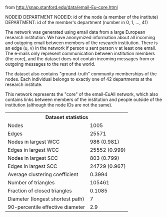 from http://snap.stanford.edu/data/email-Eu-core.html

NODEID DEPARTMENT
NODEID: id of the node (a member of the institute)
DEPARTMENT: id of the member's department (number in 0, 1, ..., 41)

The network was generated using email data from a large European research institution. We have anonymized information about all incoming and outgoing email between members of the research institution. There is an edge (u, v) in the network if person u sent person v at least one email. The e-mails only represent communication between institution members (the core), and the dataset does not contain incoming messages from or outgoing messages to the rest of the world.

The dataset also contains "ground-truth" community memberships of the nodes. Each individual belongs to exactly one of 42 departments at the research institute.

This network represents the "core" of the email-EuAll network, which also contains links between members of the institution and people outside of the institution (although the node IDs are not the same).

<table id="datatab" summary="Dataset statistics">
  <tr> <th colspan="2">Dataset statistics</th> </tr>
  <tr><td>Nodes</td> <td>1005</td></tr>
  <tr><td>Edges</td> <td>25571</td></tr>
  <tr><td>Nodes in largest WCC</td> <td>986 (0.981)</td></tr>
  <tr><td>Edges in largest WCC</td> <td>25552 (0.999)</td></tr>
  <tr><td>Nodes in largest SCC</td> <td>803 (0.799)</td></tr>
  <tr><td>Edges in largest SCC</td> <td>24729 (0.967)</td></tr>
  <tr><td>Average clustering coefficient</td> <td>0.3994</td></tr>
  <tr><td>Number of triangles</td> <td>105461</td></tr>
  <tr><td>Fraction of closed triangles</td> <td>0.1085</td></tr>
  <tr><td>Diameter (longest shortest path)</td> <td>7</td></tr>
  <tr><td>90-percentile effective diameter</td> <td>2.9</td></tr>
</table>